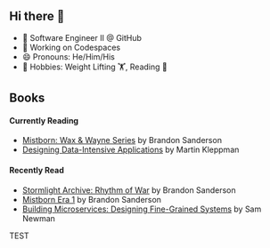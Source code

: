 ## Hi there 👋
- 🔭 Software Engineer II @ GitHub
- 🌱 Working on Codespaces
- 😄 Pronouns: He/Him/His
- 🎲 Hobbies: Weight Lifting 🏋, Reading 📖

## Books
#### Currently Reading
- [Mistborn: Wax & Wayne Series](https://www.goodreads.com/series/123082-mistborn-wax-wayne) by Brandon Sanderson
- [Designing Data-Intensive Applications](https://www.goodreads.com/book/show/23463279-designing-data-intensive-applications?ref=nav_sb_ss_1_14) by Martin Kleppman

#### Recently Read
- [Stormlight Archive: Rhythm of War](https://www.goodreads.com/book/show/49021976-rhythm-of-war?ref=nav_sb_ss_1_7) by Brandon Sanderson
- [Mistborn Era 1](https://www.goodreads.com/list/show/149862.Mistborn_Era_1) by Brandon Sanderson
- [Building Microservices: Designing Fine-Grained Systems](https://www.goodreads.com/book/show/22512931-building-microservices?ref=nav_sb_ss_1_13) by Sam Newman

TEST
